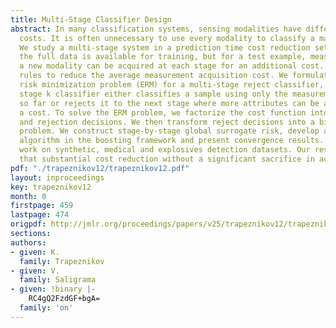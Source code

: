 ```yaml
---
title: Multi-Stage Classifier Design
abstract: In many classification systems, sensing modalities have different acquisition
  costs. It is often unnecessary to use every modality to classify a majority of examples.
  We study a multi-stage system in a prediction time cost reduction setting, where
  the full data is available for training, but for a test example, measurements in
  a new modality can be acquired at each stage for an additional cost. We seek decision
  rules to reduce the average measurement acquisition cost. We formulate an empirical
  risk minimization problem (ERM) for a multi-stage reject classifier, wherein the
  stage k classifier either classifies a sample using only the measurements acquired
  so far or rejects it to the next stage where more attributes can be acquired for
  a cost. To solve the ERM problem, we factorize the cost function into classification
  and rejection decisions. We then transform reject decisions into a binary classification
  problem. We construct stage-by-stage global surrogate risk, develop an iterative
  algorithm in the boosting framework and present convergence results. We test our
  work on synthetic, medical and explosives detection datasets. Our results demonstrate
  that substantial cost reduction without a significant sacrifice in accuracy is achievable.
pdf: "./trapeznikov12/trapeznikov12.pdf"
layout: inproceedings
key: trapeznikov12
month: 0
firstpage: 459
lastpage: 474
origpdf: http://jmlr.org/proceedings/papers/v25/trapeznikov12/trapeznikov12.pdf
sections: 
authors:
- given: K.
  family: Trapeznikov
- given: V.
  family: Saligrama
- given: !binary |-
    RC4gQ2FzdGF+bgA=
  family: 'on'
---
```

